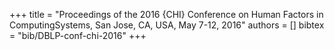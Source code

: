 +++
title =  "Proceedings of the 2016 {CHI} Conference on Human Factors in ComputingSystems, San Jose, CA, USA, May 7-12, 2016"
authors = []
bibtex = "bib/DBLP-conf-chi-2016"
+++
